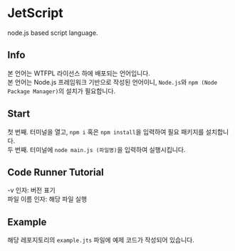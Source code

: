 # JetScript
node.js based script language.

## Info
본 언어는 WTFPL 라이선스 하에 배포되는 언어입니다.<br>
본 언어는 Node.js 프레임워크 기반으로 작성된 언어이니, ``Node.js``와 ``npm (Node Package Manager)``의 설치가 필요합니다.<br>

## Start
첫 번째. 터미널을 열고, ``npm i`` 혹은 ``npm install``을 입력하여 필요 패키지를 설치합니다.<br>
두 번째. 터미널에 ``node main.js (파일명)``을 입력하여 실행시킵니다.<br>

## Code Runner Tutorial
-v 인자: 버전 표기<br>
파일 이름 인자: 해당 파일 실행<br>

## Example
해당 레포지토리의 ``example.jts`` 파일에 예제 코드가 작성되어 있습니다.
